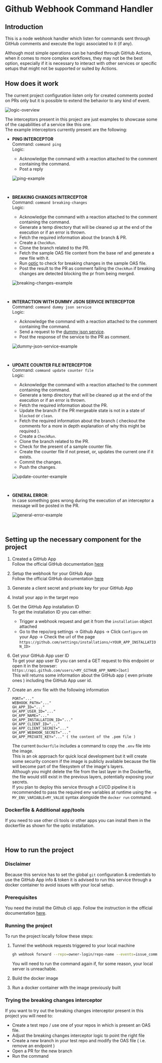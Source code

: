 # Github Webhook Command Handler

## Introduction

This is a node webhook handler which listen for commands sent through GitHub comments and execute the logic associated to it (if any).

Although most simple operations can be handled through GitHub Actions, when it comes to more complex workflows, they may not be the best option, especially if it is necessary to interact with other services or specific setups that might not be supported or suited by Actions.

## How does it work

The current project configuration listen only for created comments posted on PRs only but it is possible to extend the behavior to any kind of event.

![logic-overview](images/logic-overview.png)

The interceptors present in this project are just examples to showcase some of the capabilities of a service like this one.<br>
The example interceptors currently present are the following:

- **PING INTERCEPTOR** <br>
  Command: `command ping` <br>
  Logic:

  - Acknowledge the command with a reaction attached to the comment containing the command.
  - Post a reply

  ![ping-example](images/ping-example.png)

<br>

- **BREAKING CHANGES INTERCEPTOR** <br>
  Command: `command breaking-changes` <br>
  Logic:

  - Acknowledge the command with a reaction attached to the comment containing the command.
  - Generate a temp directory that will be cleaned up at the end of the execution or if an error is thrown.
  - Fetch the required information about the branch & PR.
  - Create a `CheckRun`.
  - Clone the branch related to the PR.
  - Fetch the sample OAS file content from the base ref and generate a new file with it.
  - Run [optic](https://www.useoptic.com/) to check for breaking changes in the sample OAS file.
  - Post the result to the PR as comment failing the `CheckRun` if breaking changes are detected blocking the pr from being merged.

  ![breaking-changes-example](images/breaking-changes-example.png)

<br>

- **INTERACTION WITH DUMMY JSON SERVICE INTERCEPTOR** <br>
  Command: `command dummy json service` <br>
  Logic:

  - Acknowledge the command with a reaction attached to the comment containing the command.
  - Send a request to the [dummy json service](https://dummyjson.com/docs/todos).
  - Post the response of the service to the PR as comment.

  ![dummy-json-service-example](images/dummy-json-service-example.png)

<br>

- **UPDATE COUNTER FILE INTERCEPTOR** <br>
  Command: `command update counter file` <br>
  Logic:

  - Acknowledge the command with a reaction attached to the comment containing the command.
  - Generate a temp directory that will be cleaned up at the end of the execution or if an error is thrown.
  - Fetch the required information about the PR.
  - Update the branch if the PR mergeable state is not in a state of `blocked` or `clean`.
  - Fetch the required information about the branch ( checkout the comments for a more in depth explanation of why this might be required ).
  - Create a `CheckRun`.
  - Clone the branch related to the PR.
  - Check for the present of a sample counter file.
  - Create the counter file if not preset, or, updates the current one if it exists.
  - Commit the changes.
  - Push the changes.

  ![update-counter-example](images/update-counter-example.png)

<br>

- **GENERAL ERROR**: <br>
  In case something goes wrong during the execution of an interceptor a message will be posted in the PR.

  ![general-error-example](images/general-error-example.png)

<br>

## Setting up the necessary component for the project

1. Created a GitHub App <br>
   Follow the official GitHub documentation [here](https://docs.github.com/en/apps/creating-github-apps/registering-a-github-app/registering-a-github-app)

2. Setup the webhook for your GitHub App <br>
   Follow the official GitHub documentation [here](https://docs.github.com/en/apps/creating-github-apps/registering-a-github-app/using-webhooks-with-github-apps)

3. Generate a client secret and private key for your GitHub App

4. Install your app in the target repo

5. Get the GitHub App installation ID <br>
   To get the installation ID you can either:

   - Trigger a webhook request and get it from the `installation` object attached
   - Go to the repo/org settings -> Github Apps -> Click `Configure` on your App -> Check the url of the page `https://github.com/settings/installations/<YOUR_APP_INSTALLATION_ID>`

6. Get your GitHub App user ID <br>
   To get your app user ID you can send a GET request to this endpoint or open it in the browser: <br>
   `https://api.github.com/users/<MY_GITHUB_APP_NAME>[bot]` <br>
   This will returns some information about the GitHub app ( even private ones ) including the GitHub App user id.

7. Create an .env file with the following information <br>

   ```
   PORT="..."
   WEBHOOK_PATH="..."
   GH_APP_ID="..."
   GH_APP_USER_ID="..."
   GH_APP_NAME="..."
   GH_APP_INSTALLATION_ID="..."
   GH_APP_CLIENT_ID="..."
   GH_APP_CLIENT_SECRET="..."
   GH_APP_WEBHOOK_SECRET="..."
   GH_APP_PRIVATE_KEY="..." ( the content of the .pem file )
   ```

   The current `Dockerfile` includes a command to copy the `.env` file into the image.<br>
   This is an ok approach for quick local development but it will create some security concern if the image is publicly available because the file will become part of the filesystem of the image's layers. <br>
   Although you might delete the file from the last layer in the Dockerfile, the file would still exist in the previous layers, potentially exposing your secrets. <br>
   If you plan to deploy this service through a CI/CD pipeline it is recommended to pass the required env variables at runtime using the `-e MY_ENV_VARIABLE=MY_VALUE` syntax alongside the `docker run` command.

### Dockerfile & Additional app/tools

If you need to use other cli tools or other apps you can install them in the dockerfile as shown for the optic installation.

<br>

## How to run the project

### Disclaimer

Because this service has to set the global `git` configuration & credentials to use the GitHub App info & token it is advised to run this service through a docker container to avoid issues with your local setup.

### Prerequisites

You need the install the Github cli app.
Follow the instruction in the official documentation [here](https://github.com/cli/cli#installation).

### Running the project

To run the project locally follow these steps:

1. Tunnel the webhook requests triggered to your local machine <br>

   ```bash
   gh webhook forward --repo=owner-login/repo-name --events=issue_comment --secret=my_super_webhook_secret_very_secret_indeed --url="http://localhost:<YOUR_PORT>/<WEBHOOK_PATH_SET_IN_ENV_FILE>"
   ```

   You will need to run the command again if, for some reason, your local server is unreachable.

2. Build the docker image
3. Run a docker container with the image previously built

### Trying the breaking changes interceptor

If you want to try out the breaking changes interceptor present in this project you will need to:

- Create a test repo / use one of your repos in which is present an OAS file.
- Adjust the breaking changes interceptor logic to point the right file
- Create a new branch in your test repo and modify the OAS file ( i.e. remove an endpoint )
- Open a PR for the new branch
- Run the command
